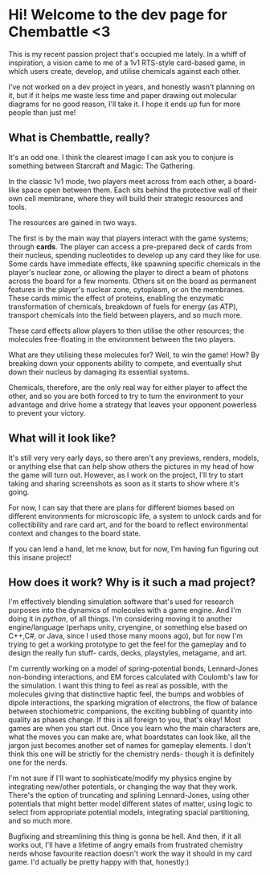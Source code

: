 # Hi! Welcome to the dev page for Chembattle <3

This is my recent passion project that's occupied me lately. In a whiff of inspiration, a vision came to me of a 1v1 RTS-style card-based game, in which users create, develop, and utilise chemicals against each other. 

I've not worked on a dev project in years, and honestly wasn't planning on it, but if it helps me waste less time and paper drawing out molecular diagrams for no good reason, I'll take it. I hope it ends up fun for more people than just me!

## What is Chembattle, really?

It's an odd one. I think the clearest image I can ask you to conjure is something between Starcraft and Magic: The Gathering. 

In the classic 1v1 mode, two players meet across from each other, a board-like space open between them. Each sits behind the protective wall of their own cell membrane, where they will build their strategic resources and tools.

The resources are gained in two ways. 

The first is by the main way that players interact with the game systems; through __cards__. The player can access a pre-prepared deck of cards from their nucleus, spending nucleotides to develop up any card they like for use. Some cards have immediate effects, like spawning specific chemicals in the player's nuclear zone, or allowing the player to direct a beam of photons across the board for a few moments. Others sit on the board as permanent features in the player's nuclear zone, cytoplasm, or on the membranes. These cards mimic the effect of proteins, enabling the enzymatic transformation of chemicals, breakdown of fuels for energy (as ATP), transport chemicals into the field between players, and so much more.

These card effects allow players to then utilise the other resources; the molecules free-floating in the environment between the two players.

What are they utilising these molecules for? Well, to win the game! How? By breaking down your opponents ability to compete, and eventually shut down their nucleus by damaging its essential systems. 

Chemicals, therefore, are the only real way for either player to affect the other, and so you are both forced to try to turn the environment to your advantage and drive home a strategy that leaves your opponent powerless to prevent your victory.

## What will it look like?

It's still very very early days, so there aren't any previews, renders, models, or anything else that can help show others the pictures in my head of how the game will turn out. However, as I work on the project, I'll try to start taking and sharing screenshots as soon as it starts to show where it's going.

For now, I can say that there are plans for different biomes based on different environments for microscopic life, a system to unlock cards and for collectibility and rare card art, and for the board to reflect environmental context and changes to the board state. 

If you can lend a hand, let me know, but for now, I'm having fun figuring out this insane project!

## How does it work? Why is it such a mad project?

I'm effectively blending simulation software that's used for research purposes into the dynamics of molecules with a game engine. And I'm doing it in *python*, of all things. I'm considering moving it to another engine/language (perhaps unity, cryengine, or something else based on C++,C#, or Java, since I used those many moons ago), but for now I'm trying to get a working prototype to get the feel for the gameplay and to design the really fun stuff- cards, decks, playstyles, metagame, and art.

I'm currently working on a model of spring-potential bonds, Lennard-Jones non-bonding interactions, and EM forces calculated with Coulomb's law for the simulation. I want this thing to feel as real as possible, with the molecules giving that distinctive haptic feel, the bumps and wobbles of dipole interactions, the sparking migration of electrons, the flow of balance between stochiometric companions, the exciting bubbling of quantity into quality as phases change. If this is all foreign to you, that's okay! Most games are when you start out. Once you learn who the main characters are, what the moves you can make are, what boardstates can look like, all the jargon just becomes another set of names for gameplay elements. I don't think this one will be strictly for the chemistry nerds- though it is definitely one for the nerds. 

I'm not sure if I'll want to sophisticate/modify my physics engine by integrating new/other potentials, or changing the way that they work. There's the option of truncating and splining Lennard-Jones, using other potentials that might better model different states of matter, using logic to select from appropriate potential models, integrating spacial partitioning, and so much more. 

Bugfixing and streamlining this thing is gonna be hell. And then, if it all works out, I'll have a lifetime of angry emails from frustrated chemistry nerds whose favourite reaction doesn't work the way it should in my card game. I'd actually be pretty happy with that, honestly:)
